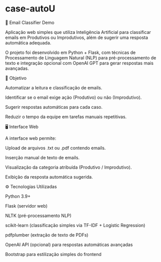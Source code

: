 # case-autoU
📧 Email Classifier Demo

Aplicação web simples que utiliza Inteligência Artificial para classificar emails em Produtivos ou Improdutivos, além de sugerir uma resposta automática adequada.

O projeto foi desenvolvido em Python + Flask, com técnicas de Processamento de Linguagem Natural (NLP) para pré-processamento de texto e integração opcional com OpenAI GPT para gerar respostas mais avançadas.

🎯 Objetivo

Automatizar a leitura e classificação de emails.

Identificar se o email exige ação (Produtivo) ou não (Improdutivo).

Sugerir respostas automáticas para cada caso.

Reduzir o tempo da equipe em tarefas manuais repetitivas.

🖥️ Interface Web

A interface web permite:

Upload de arquivos .txt ou .pdf contendo emails.

Inserção manual de texto de emails.

Visualização da categoria atribuída (Produtivo / Improdutivo).

Exibição da resposta automática sugerida.

⚙️ Tecnologias Utilizadas

Python 3.9+

Flask (servidor web)

NLTK (pré-processamento NLP)

scikit-learn (classificação simples via TF-IDF + Logistic Regression)

pdfplumber (extração de texto de PDFs)

OpenAI API (opcional) para respostas automáticas avançadas

Bootstrap para estilização simples do frontend
